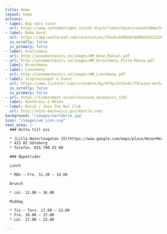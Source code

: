 ```yaml
---
title: Home
layout: home
actions:
- label: Köp våra viner
  url: https://www.systembolaget.se/sok-dryck/?searchquery=wine%20mechanics
- label: Boka bord
  url: https://app.waiteraid.com/reservation/?hash=b406b0f6880a163222eb3bfe49db765b&version=new
  is_scrolly: false
  is_primary: false
- label: Kvällsmeny
  url: http://winemechanics.se/images/WM_Wine_Manual.pdf
- url: http://winemechanics.se/images/WM_Brunchmeny_Pizza-Mozza.pdf
  label: Brunchmeny
- label: Lunchmeny
  url: http://winemechanics.se/images/WM_Lunchmeny.pdf
- label: Vinprovningar & Event
  url: https://www.tickster.com/sv/events/by/m79yc5rk5x0cl70/wine-mechanics
  is_scrolly: false
  is_primary: false
- url: https://timetomeet.se/online/wine_mechanics_159/
  label: Konferens & Möten
- label: Butik / Join The Nut Club
  url: http://wine-mechanics.quickbutik.com/
background: "/images/varfabrik.jpg"
icon: "/images/wm_icon.svg"
text_area: |-
  ### Hitta till oss

  * [Lilla Waterloogatan 15](https://www.google.com/maps/place/Wine+Mechanics+AB/@57.7288467,11.9987502,17z/data=!3m1!4b1!4m5!3m4!1s0x464ff48a27153f99:0xbf952bfe9f7aec41!8m2!3d57.7288467!4d12.0009442)
  * 415 02 Göteborg
  * Telefon. 031-790 43 00

  ### Öppettider

  Lunch

  * Mån – Fre. 11.30 – 14.00

  Brunch

  * Lör. 12.00 – 16.00

  Middag

  * Tis – Tors. 17.00 – 22.00
  * Fre. 16.00 – 23.00
  * Lör. 17.00 – 23.00

---
```

